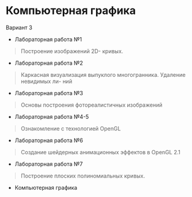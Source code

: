 # Компьютерная графика

Вариант 3

- Лабораторная работа №1

> Построение изображений 2D- кривых.

- Лабораторная работа №2

> Каркасная визуализация выпуклого многогранника. Удаление невидимых ли-
ний

- Лабораторная работа №3

> Основы построения фотореалистичных изображений

- Лабораторная работа №4-5

>  Ознакомление с технологией OpenGL

- Лабораторная работа №6

> Создание шейдерных анимационных эффектов в OpenGL 2.1

- Лабораторная работа №7

> Построение плоских полиномиальных кривых.

- Компьютерная графика
